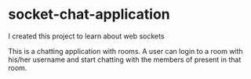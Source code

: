 # socket-chat-application
I created this project to learn about web sockets

This is a chatting application with rooms. A user can login to a room with his/her username and start chatting with the members of present in that room.

